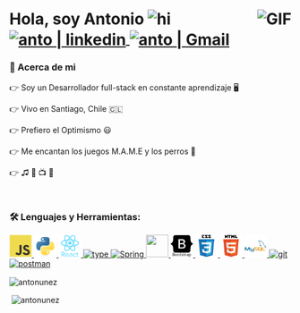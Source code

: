 <h1 align="left"> Hola, soy Antonio <img src="https://user-images.githubusercontent.com/1303154/88677602-1635ba80-d120-11ea-84d8-d263ba5fc3c0.gif" width="28px" alt="hi">   
<img align="right" alt="GIF" src="https://camo.githubusercontent.com/e20822b4282c07ffd010cd05f855a6561d3b62358ca9e607e4901288dd748fcb/68747470733a2f2f63646e2e6472696262626c652e636f6d2f75736572732f323133313939332f73637265656e73686f74732f343934383733362f74686f75676874776f726b732d6769665f6472696262626c652e676966" height="280" />
  <a href="https://www.linkedin.com/in/antonunez" target="_blank">
  <img align="center" alt="anto | linkedin" src="https://user-images.githubusercontent.com/22448559/137614008-18f96cfd-b2c4-4066-9991-f605c978f9d9.png" width="80px"/>
</a>

<a href="mailto:a.nunez.jeria@gmail.com">
  <img align="center" alt="anto | Gmail" width="80px" src="https://user-images.githubusercontent.com/22448559/137614003-749c6718-b38d-4d6f-9cb2-b01a1781b144.png" />
</a> 

### 🥳 Acerca de mi

👉  Soy un Desarrollador full-stack en constante aprendizaje 🖥️

👉  Vivo en Santiago, Chile &#x1F1E8;&#x1F1F1;

👉  Prefiero el Optimismo 😃

👉  Me encantan los juegos M.A.M.E y los perros &#x1F436;

👉  &#9835;	&#127857; &#x1F4FA; &#x1F3A6;

<br>

<h3 align="left"> 🛠 Lenguajes y Herramientas:</h3>
  

<p align="left"> <a href="https://developer.mozilla.org/en-US/docs/Web/JavaScript" target="_blank" rel="noreferrer"> <img src="https://raw.githubusercontent.com/devicons/devicon/master/icons/javascript/javascript-original.svg" alt="javascript" width="40" height="40"/> </a> 
<a href="https://www.python.org" target="_blank" rel="noreferrer"> <img src="https://raw.githubusercontent.com/devicons/devicon/master/icons/python/python-original.svg" alt="python" width="40" height="40"/> </a>
<a href="https://reactjs.org/" target="_blank" rel="noreferrer"> <img src="https://raw.githubusercontent.com/devicons/devicon/master/icons/react/react-original-wordmark.svg" alt="react" width="40" height="40" </a>
<a href="https://www.typescriptlang.org/" target="_blank" rel="noreferrer"> <img src="https://cdn.worldvectorlogo.com/logos/typescript-2.svg" alt="type" width="40" height="40"/> </a> 
<a href="https://spring.io/projects/spring-boot" target="_blank" rel="noreferrer"> <img src="https://img.icons8.com/color/12x/spring-logo.png" alt="Spring" width="40" height="40"/> </a> 
<a href="https://img.shields.io/badge/-Flask-05122A?style=flat&logo=flask" target="_blank" rel="noreferrer"> <img src=https://www.kindpng.com/picc/m/188-1882559_python-flask-hd-png-download.png  width="40" height="40"/> </a> 
<a href="https://getbootstrap.com" target="_blank" rel="noreferrer"> <img src="https://raw.githubusercontent.com/devicons/devicon/master/icons/bootstrap/bootstrap-plain-wordmark.svg" alt="bootstrap" width="40" height="40"/> </a>
<a href="https://www.w3schools.com/css/" target="_blank" rel="noreferrer"> <img src="https://raw.githubusercontent.com/devicons/devicon/master/icons/css3/css3-original-wordmark.svg" alt="css3" width="40" height="40"/> </a> 
<a href="https://www.w3.org/html/" target="_blank" rel="noreferrer"> <img src="https://raw.githubusercontent.com/devicons/devicon/master/icons/html5/html5-original-wordmark.svg" alt="html5" width="40" height="40"/> </a> 
<a href="https://www.mysql.com/" target="_blank" rel="noreferrer"> <img src="https://raw.githubusercontent.com/devicons/devicon/master/icons/mysql/mysql-original-wordmark.svg" alt="mysql" width="40" height="40"/> </a>  
<a href="https://git-scm.com/" target="_blank" rel="noreferrer"> <img src="https://www.vectorlogo.zone/logos/git-scm/git-scm-icon.svg" alt="git" width="40" height="40"/> </a> 
<a href="https://postman.com" target="_blank" rel="noreferrer"> <img src="https://www.vectorlogo.zone/logos/getpostman/getpostman-icon.svg" alt="postman" width="40" height="40"/> </a>
</p>
<p><img align="center" src="https://github-readme-stats.vercel.app/api/top-langs?username=AntoNunez&show_icons=true&title_color=7A7ADB&text_color=D3D3D3&bg_color=0,000000,130F40&locale=en&layout=compact" alt="antonunez" /></p>
<p>&nbsp;<img align="center" src="https://github-readme-stats.vercel.app/api?username=AntoNunez&show_icons=true&title_color=7A7ADB&text_color=D3D3D3&bg_color=0,000000,130F40&locale=en&layout=compact" alt="antonunez" /></p>
<!---
AntoNunez/AntoNunez is a ✨ special ✨ repository because its `README.md` (this file) appears on your GitHub profile.
You can click the Preview link to take a look at your changes.
--->
